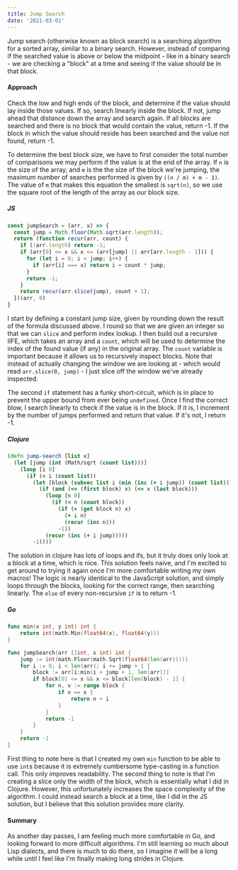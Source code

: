 ```yaml
---
title: Jump Search
date: '2021-03-01' 
---
```


Jump search (otherwise known as block search) is a searching algorithm for a sorted array, similar to a binary search.
However, instead of comparing if the searched value is above or below the midpoint - like in a binary search - we are checking a "block" at a time and seeing if the value *should* be in that block.
<!-- end -->

#### Approach

Check the low and high ends of the block, and determine if the value should lay inside those values. If so, search linearly inside the block. If not, jump ahead that distance down the array and search again.
If all blocks are searched and there is no block that would contain the value, return -1. If the block in which the value should reside has been searched and the value not found, return -1.

To determine the best block size, we have to first consider the total number of comparisons we may perform if the value is at the end of the array. If `n` is the size of the array, and `m` is the the size of the block we're jumping, the maximum number of searches performed is given by `((n / m) + m - 1)`. 
The value of `m` that makes this equation the smallest is `sqrt(n)`, so we use the square root of the length of the array as our block size.

##### JS

```js
const jumpSearch = (arr, x) => {
  const jump = Math.floor(Math.sqrt(arr.length));
  return (function recur(arr, count) {
    if (!arr.length) return -1;
    if (arr[0] <= x && x <= (arr[jump] || arr[arr.length - 1])) {
      for (let i = 0; i < jump; i++) {
        if (arr[i] === x) return i + count * jump;
      }
      return -1;
    }
    return recur(arr.slice(jump), count + 1);
  })(arr, 0)
}
```

I start by defining a constant jump size, given by rounding down the result of the formula discussed above. I round so that we are given an integer so that we can `slice` and perform index lookup.
I then build out a recursive IIFE, which takes an array and a `count`, which will be used to determine the index of the found value (if any) in the original array. 
The `count` variable is important because it allows us to recursively inspect blocks.
Note that instead of actually changing the window we are looking at - which would read `arr.slice(0, jump)` - I just slice off the window we've already inspected.

The second `if` statement has a funky short-circuit, which is in place to prevent the upper bound from ever being `undefined`.
Once I find the correct blow, I search linearly to check if the value is in the block. If it is, I increment by the number of jumps performed and return that value. If it's not, I return -1. 

##### Clojure

```clojure
(defn jump-search [list x]
  (let [jump (int (Math/sqrt (count list)))]
    (loop [i 0]
      (if (< i (count list))
        (let [block (subvec list i (min (inc (+ i jump)) (count list)))]
          (if (and (<= (first block) x) (<= x (last block)))
            (loop [n 0]
              (if (< n (count block))
                (if (= (get block n) x)
                  (+ i n)
                  (recur (inc n)))
                -1))
            (recur (inc (+ i jump)))))
        -1))))
```

The solution in clojure has lots of loops and ifs, but it truly does only look at a block at a time, which is nice. This solution feels naive, and I'm excited to get around to trying it again once I'm more comfortable writing my own macros! The logic is nearly identical to the JavaScript solution, and simply loops through the blocks, looking for the correct range, then searching linearly. The `else` of every non-recursive `if` is to return -1.

##### Go

```go
func min(x int, y int) int {
	return int(math.Min(float64(x), float64(y)))
}

func jumpSearch(arr []int, x int) int {
	jump := int(math.Floor(math.Sqrt(float64(len(arr)))))
	for i := 0; i < len(arr); i += jump + 1 {
		block := arr[i:min(i + jump + 1, len(arr))]
		if block[0] <= x && x <= block[len(block) - 1] {
			for n, v := range block {
				if v == x {
					return n + i
				}
			}
			return -1
		}
	}
	return -1
}
```

First thing to note here is that I created my own `min` function to be able to use `int`s because it is extremely cumbersome type-casting in a function call. This only improves readability. 
The second thing to note is that I'm creating a slice only the width of the block, which is essentially what I did in Clojure. However, this unfortunately increases the space complexity of the algorithm. I could instead search a block at a time, like I did in the JS solution, but I believe that this solution provides more clarity.

#### Summary

As another day passes, I am feeling much more comfortable in Go, and looking forward to more difficult algorithms. I'm still learning so much about Lisp dialects, and there is much to do there, so I imagine it will be a long while until I feel like I'm finally making long strides in Clojure.